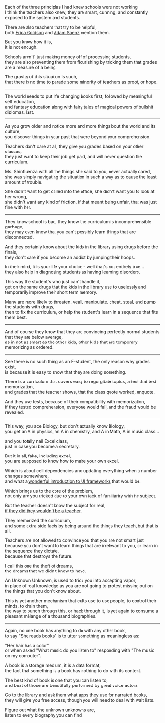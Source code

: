 Each of the three principlas I had knew schools were not working,\
I think the teachers also knew, they are smart, cunning, and constantly exposed to the system and students.

There are also teachers that try to be helpful,\
both [Erica Goldson](https://www.youtube.com/watch?v=9M4tdMsg3ts) and [Adam Saenz](https://www.youtube.com/watch?v=AyogyD7vXbw) mention them.

But you know how it is,\
it is not enough.

Schools aren't' just making money off of processing students,\
they are also preventing them from flourishing by tricking them that grades are a measure of a being.

The gravity of this situation is such,\
that there is no time to parade some minority of teachers as proof, or hope.

---

The world needs to put life changing books first, followed by meaningful self education,\
and fantasy education along with fairy tales of magical powers of bullshit diplomas, last.

---

As you grow older and notice more and more things bout the world and its culture,\
you discover things in your past that were beyond your comprehension.

Teachers don't care at all, they give you grades based on your other classes,\
they just want to keep their job get paid, and will never question the curriculum.

Ms. Shinfluenza with all the things she said to you, never actually cared,\
she was simply navigating the situation in such a way as to cause the least amount of trouble.

She didn't want to get called into the office, she didn't want you to look at her wrong,\
she didn't want any kind of friction, if that meant being unfair, that was just fine with her.

---

They know school is bad, they know the curriculum is incomprehensible garbage,\
they may even know that you can't possibly learn things that are disconnected.

And they certainly know about the kids in the library using drugs before the finals,\
they don't care if you become an addict by jumping their hoops.

In their mind, it is your life your choice - well that's not entirely true...\
they also help in diagnosing students as having learning disorders.

This way the student's who just can't handle it,\
get on the same drugs that the kids in the library use to uselessly and temporarily improve their short term memory.

Many are more likely to threaten, yeall, manipulate, cheat, steal, and pump the students with drugs,\
then to fix the curriculum, or help the student's learn in a sequence that fits them best.

---

And of course they know that they are convincing perfectly normal students that they are below average,\
as in not as smart as the other kids, other kids that are temporary memorizing as ordered.

---

See there is no such thing as an F-student, the only reason why grades exist,\
is because it is easy to show that they are doing something.

There is a curriculum that covers easy to regurgitate topics, a test that test memorization,\
and grades that the teacher shows, that the class quote worked, unquote.

And they use tests, because of their compatibility with memorization,\
if they tested comprehension, everyone would fail, and the fraud would be revealed.

---

This way, you ace Biology, but don't actually know Biology,\
you get an A in physics, an A in chemistry, and A in Math, A in music class...

and you totally nail Excel class,\
just in case you become a secretary.

But it is all, fake, including excel,\
you are supposed to know how to make your own excel.

Which is about cell dependencies and updating everything when a number changes somewhere,\
and what a [wonderful introduction to UI frameworks](https://www.youtube.com/watch?v=cuHDQhDhvPE) that would be.

Which brings us to the core of the problem,\
not only are you tricked due to your own lack of familiarity with he subject.

But the teacher doesn't know the subject for real,\
[if they did they wouldn't be a teacher](https://www.youtube.com/watch?v=QQskB2JJql4).

They memorized the curriculum,\
and some extra side facts by being around the things they teach, but that is all.

Teachers are not allowed to convince you that you are not smart just because you don't want to learn things that are irrelevant to you, or learn in the sequence they dictate.\
because that destroys the future.

I call this one the theft of dreams,\
the dreams that we didn't know to have.

An Unknown Unknown, is used to trick you into accepting vapor,\
in place of real knowledge as you are not going to protest missing out on the things that you don't know about.

This is yet another mechanism that cults use to use people, to control their minds, to drain them,\
the way to punch through this, or hack through it, is yet again to consume a pleasant mélange of a thousand biographies.

---

Again, no one book has anything to do with any other book,\
to say "She reads books" is to utter something as meaningless as:

"Her hair has a color",\
or when asked "What music do you listen to" responding with "The music on my computer".

A book is a storage medium, it is a data format,\
the fact that something is a book has nothing to do with its content.

The best kind of book is one that you can listen to,\
and best of those are beautifully performed by great voice actors.

Go to the library and ask them what apps they use for narrated books,\
they will give you free access, though you will need to deal with wait lists.

Figure out what the unknown unknowns are,\
listen to every biography you can find.
